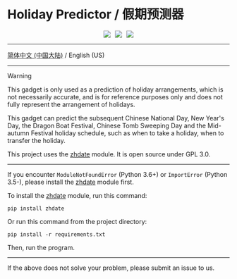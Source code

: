 # Holiday Predictor / 假期预测器

<div style="display: flex; align-items: center; justify-content: center; margin: 10px">
      <img
        align=center
        src="https://img.shields.io/github/stars/azaz-az/holiday-predictor?style=for-the-badge&logoColor=%231677ff&labelColor=rgb(89, 89, 89)&color=rgb(3, 126, 187)"
        style="margin: 0 5px"
      />
    <img
        align=center
        src="https://img.shields.io/github/watchers/azaz-az/holiday-predictor?style=for-the-badge&logoColor=%231677ff&labelColor=rgb(89, 89, 89)&color=rgb(3, 126, 187)""
        style="margin: 0 5px"
      />
    <img
        align=center
        src="https://img.shields.io/github/forks/azaz-az/holiday-predictor?style=for-the-badge&logoColor=%231677ff&labelColor=rgb(89, 89, 89)&color=rgb(3, 126, 187)"
        style="margin: 0 5px"
      />
</div>

***

[简体中文 (中国大陆)](./README.md) / English (US)

***

> [!WARNING]
> This gadget is only used as a prediction of holiday arrangements, which is not necessarily accurate, and is for reference purposes only and does not fully represent the arrangement of holidays.

This gadget can predict the subsequent Chinese National Day, New Year's Day, the Dragon Boat Festival, Chinese Tomb Sweeping Day and the Mid-autumn Festival holiday schedule, such as when to take a holiday, when to transfer the holiday.

This project uses the [zhdate](https://github.com/CutePandaSh/zhdate) module. It is open source under GPL 3.0.

***

If you encounter `ModuleNotFoundError` (Python 3.6+) or `ImportError` (Python 3.5-), please install the [zhdate](https://github.com/CutePandaSh/zhdate) module first. 

To install the [zhdate](https://github.com/CutePandaSh/zhdate) module, run this command:

```
pip install zhdate
```

Or run this command from the project directory:

```
pip install -r requirements.txt
```

Then, run the program.

***

If the above does not solve your problem, please submit an issue to us.
